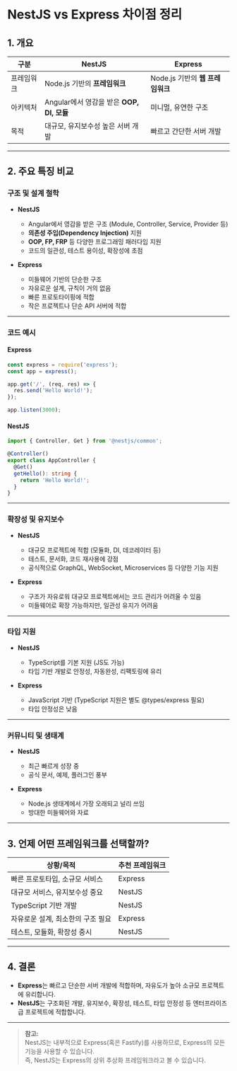 # NestJS vs Express 차이점 정리

## 1. 개요

| 구분      | NestJS                                   | Express                        |
|-----------|------------------------------------------|--------------------------------|
| 프레임워크| Node.js 기반의 **프레임워크**            | Node.js 기반의 **웹 프레임워크**|
| 아키텍처  | Angular에서 영감을 받은 **OOP, DI, 모듈** | 미니멀, 유연한 구조             |
| 목적      | 대규모, 유지보수성 높은 서버 개발         | 빠르고 간단한 서버 개발         |

---

## 2. 주요 특징 비교

### 구조 및 설계 철학

- **NestJS**
  - Angular에서 영감을 받은 구조 (Module, Controller, Service, Provider 등)
  - **의존성 주입(Dependency Injection)** 지원
  - **OOP, FP, FRP** 등 다양한 프로그래밍 패러다임 지원
  - 코드의 일관성, 테스트 용이성, 확장성에 초점

- **Express**
  - 미들웨어 기반의 단순한 구조
  - 자유로운 설계, 규칙이 거의 없음
  - 빠른 프로토타이핑에 적합
  - 작은 프로젝트나 단순 API 서버에 적합

---

### 코드 예시

#### Express

```js
const express = require('express');
const app = express();

app.get('/', (req, res) => {
  res.send('Hello World!');
});

app.listen(3000);
```

#### NestJS

```ts
import { Controller, Get } from '@nestjs/common';

@Controller()
export class AppController {
  @Get()
  getHello(): string {
    return 'Hello World!';
  }
}
```

---

### 확장성 및 유지보수

- **NestJS**
  - 대규모 프로젝트에 적합 (모듈화, DI, 데코레이터 등)
  - 테스트, 문서화, 코드 재사용에 강점
  - 공식적으로 GraphQL, WebSocket, Microservices 등 다양한 기능 지원

- **Express**
  - 구조가 자유로워 대규모 프로젝트에서는 코드 관리가 어려울 수 있음
  - 미들웨어로 확장 가능하지만, 일관성 유지가 어려움

---

### 타입 지원

- **NestJS**
  - TypeScript를 기본 지원 (JS도 가능)
  - 타입 기반 개발로 안정성, 자동완성, 리팩토링에 유리

- **Express**
  - JavaScript 기반 (TypeScript 지원은 별도 @types/express 필요)
  - 타입 안정성은 낮음

---

### 커뮤니티 및 생태계

- **NestJS**
  - 최근 빠르게 성장 중
  - 공식 문서, 예제, 플러그인 풍부

- **Express**
  - Node.js 생태계에서 가장 오래되고 널리 쓰임
  - 방대한 미들웨어와 자료

---

## 3. 언제 어떤 프레임워크를 선택할까?

| 상황/목적                          | 추천 프레임워크 |
|-------------------------------------|----------------|
| 빠른 프로토타입, 소규모 서비스      | Express        |
| 대규모 서비스, 유지보수성 중요      | NestJS         |
| TypeScript 기반 개발                | NestJS         |
| 자유로운 설계, 최소한의 구조 필요   | Express        |
| 테스트, 모듈화, 확장성 중시         | NestJS         |

---

## 4. 결론

- **Express**는 빠르고 단순한 서버 개발에 적합하며, 자유도가 높아 소규모 프로젝트에 유리합니다.
- **NestJS**는 구조화된 개발, 유지보수, 확장성, 테스트, 타입 안정성 등 엔터프라이즈급 프로젝트에 적합합니다.

---

> **참고:**  
> NestJS는 내부적으로 Express(혹은 Fastify)를 사용하므로, Express의 모든 기능을 사용할 수 있습니다.  
> 즉, NestJS는 Express의 상위 추상화 프레임워크라고 볼 수 있습니다. 